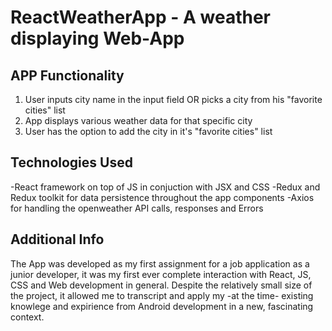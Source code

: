 # ReactWeatherApp - A weather displaying Web-App


## APP Functionality 
1. User inputs city name in the input field OR picks a city from his "favorite cities" list 
2. App displays various weather data for that specific city
3. User has the option to add the city in it's "favorite cities" list

## Technologies Used
-React framework on top of JS in conjuction with JSX and CSS
-Redux and Redux toolkit for data persistence throughout the app components
-Axios for handling the openweather API calls, responses and Errors

## Additional Info
  The App was developed as my first assignment for a job application as a junior developer, it was my first ever complete interaction with React, JS, CSS and Web development in general. Despite the relatively small size of the project, it allowed me to transcript and apply my -at the time- existing knowlege and expirience from Android development in a new, fascinating context.
